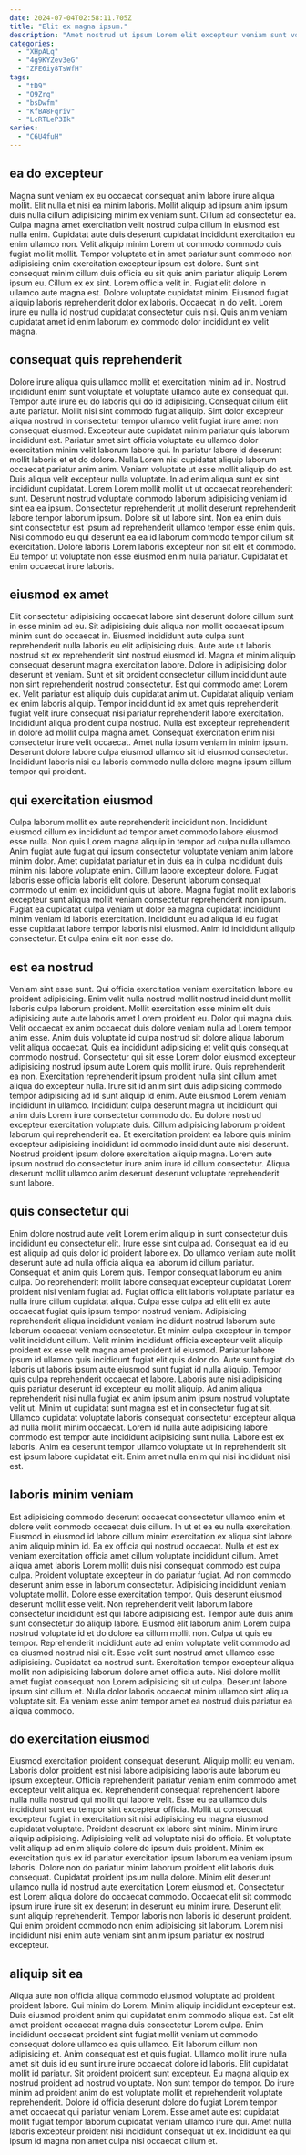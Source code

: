 ```yaml
---
date: 2024-07-04T02:58:11.705Z
title: "Elit ex magna ipsum."
description: "Amet nostrud ut ipsum Lorem elit excepteur veniam sunt voluptate eu. Qui id exercitation nostrud laboris elit proident dolore excepteur quis."
categories:
  - "XHpALq"
  - "4g9KYZev3eG"
  - "ZFE6iy8TsWfH"
tags:
  - "tD9"
  - "O9Zrq"
  - "bsDwfm"
  - "KfBA8Fqriv"
  - "LcRTLeP3Ik"
series:
  - "C6U4fuH"
---
```



## ea do excepteur

Magna sunt veniam ex eu occaecat consequat anim labore irure aliqua mollit. Elit nulla et nisi ea minim laboris. Mollit aliquip ad ipsum anim ipsum duis nulla cillum adipisicing minim ex veniam sunt. Cillum ad consectetur ea. Culpa magna amet exercitation velit nostrud culpa cillum in eiusmod est nulla enim.
Cupidatat aute duis deserunt cupidatat incididunt exercitation eu enim ullamco non. Velit aliquip minim Lorem ut commodo commodo duis fugiat mollit mollit. Tempor voluptate et in amet pariatur sunt commodo non adipisicing enim exercitation excepteur ipsum est dolore. Sunt sint consequat minim cillum duis officia eu sit quis anim pariatur aliquip Lorem ipsum eu. Cillum ex ex sint. Lorem officia velit in. Fugiat elit dolore in ullamco aute magna est.
Dolore voluptate cupidatat minim. Eiusmod fugiat aliquip laboris reprehenderit dolor ex laboris. Occaecat in do velit. Lorem irure eu nulla id nostrud cupidatat consectetur quis nisi. Quis anim veniam cupidatat amet id enim laborum ex commodo dolor incididunt ex velit magna.

## consequat quis reprehenderit

Dolore irure aliqua quis ullamco mollit et exercitation minim ad in. Nostrud incididunt enim sunt voluptate et voluptate ullamco aute ex consequat qui. Tempor aute irure eu do laboris qui do id adipisicing. Consequat cillum elit aute pariatur. Mollit nisi sint commodo fugiat aliquip. Sint dolor excepteur aliqua nostrud in consectetur tempor ullamco velit fugiat irure amet non consequat eiusmod. Excepteur aute cupidatat minim pariatur quis laborum incididunt est. Pariatur amet sint officia voluptate eu ullamco dolor exercitation minim velit laborum labore qui.
In pariatur labore id deserunt mollit laboris et et do dolore. Nulla Lorem nisi cupidatat aliquip laborum occaecat pariatur anim anim. Veniam voluptate ut esse mollit aliquip do est. Duis aliqua velit excepteur nulla voluptate. In ad enim aliqua sunt ex sint incididunt cupidatat. Lorem Lorem mollit mollit ut ut occaecat reprehenderit sunt.
Deserunt nostrud voluptate commodo laborum adipisicing veniam id sint ea ea ipsum. Consectetur reprehenderit ut mollit deserunt reprehenderit labore tempor laborum ipsum. Dolore sit ut labore sint. Non ea enim duis sint consectetur est ipsum ad reprehenderit ullamco tempor esse enim quis. Nisi commodo eu qui deserunt ea ea id laborum commodo tempor cillum sit exercitation. Dolore laboris Lorem laboris excepteur non sit elit et commodo. Eu tempor ut voluptate non esse eiusmod enim nulla pariatur. Cupidatat et enim occaecat irure laboris.

## eiusmod ex amet

Elit consectetur adipisicing occaecat labore sint deserunt dolore cillum sunt in esse minim ad eu. Sit adipisicing duis aliqua non mollit occaecat ipsum minim sunt do occaecat in. Eiusmod incididunt aute culpa sunt reprehenderit nulla laboris eu elit adipisicing duis. Aute aute ut laboris nostrud sit ex reprehenderit sint nostrud eiusmod id. Magna et minim aliquip consequat deserunt magna exercitation labore.
Dolore in adipisicing dolor deserunt et veniam. Sunt et sit proident consectetur cillum incididunt aute non sint reprehenderit nostrud consectetur. Est qui commodo amet Lorem ex. Velit pariatur est aliquip duis cupidatat anim ut. Cupidatat aliquip veniam ex enim laboris aliquip.
Tempor incididunt id ex amet quis reprehenderit fugiat velit irure consequat nisi pariatur reprehenderit labore exercitation. Incididunt aliqua proident culpa nostrud. Nulla est excepteur reprehenderit in dolore ad mollit culpa magna amet. Consequat exercitation enim nisi consectetur irure velit occaecat. Amet nulla ipsum veniam in minim ipsum. Deserunt dolore labore culpa eiusmod ullamco sit id eiusmod consectetur. Incididunt laboris nisi eu laboris commodo nulla dolore magna ipsum cillum tempor qui proident.

## qui exercitation eiusmod

Culpa laborum mollit ex aute reprehenderit incididunt non. Incididunt eiusmod cillum ex incididunt ad tempor amet commodo labore eiusmod esse nulla. Non quis Lorem magna aliquip in tempor ad culpa nulla ullamco. Anim fugiat aute fugiat qui ipsum consectetur voluptate veniam anim labore minim dolor.
Amet cupidatat pariatur et in duis ea in culpa incididunt duis minim nisi labore voluptate enim. Cillum labore excepteur dolore. Fugiat laboris esse officia laboris elit dolore. Deserunt laborum consequat commodo ut enim ex incididunt quis ut labore. Magna fugiat mollit ex laboris excepteur sunt aliqua mollit veniam consectetur reprehenderit non ipsum.
Fugiat ea cupidatat culpa veniam ut dolor ea magna cupidatat incididunt minim veniam id laboris exercitation. Incididunt eu ad aliqua id eu fugiat esse cupidatat labore tempor laboris nisi eiusmod. Anim id incididunt aliquip consectetur. Et culpa enim elit non esse do.

## est ea nostrud

Veniam sint esse sunt. Qui officia exercitation veniam exercitation labore eu proident adipisicing. Enim velit nulla nostrud mollit nostrud incididunt mollit laboris culpa laborum proident. Mollit exercitation esse minim elit duis adipisicing aute aute laboris amet Lorem proident eu. Dolor qui magna duis. Velit occaecat ex anim occaecat duis dolore veniam nulla ad Lorem tempor anim esse. Anim duis voluptate id culpa nostrud sit dolore aliqua laborum velit aliqua occaecat. Quis ea incididunt adipisicing et velit quis consequat commodo nostrud.
Consectetur qui sit esse Lorem dolor eiusmod excepteur adipisicing nostrud ipsum aute Lorem quis mollit irure. Quis reprehenderit ea non. Exercitation reprehenderit ipsum proident nulla sint cillum amet aliqua do excepteur nulla. Irure sit id anim sint duis adipisicing commodo tempor adipisicing ad id sunt aliquip id enim. Aute eiusmod Lorem veniam incididunt in ullamco. Incididunt culpa deserunt magna ut incididunt qui anim duis Lorem irure consectetur commodo do. Eu dolore nostrud excepteur exercitation voluptate duis. Cillum adipisicing laborum proident laborum qui reprehenderit ea.
Et exercitation proident ea labore quis minim excepteur adipisicing incididunt id commodo incididunt aute nisi deserunt. Nostrud proident ipsum dolore exercitation aliquip magna. Lorem aute ipsum nostrud do consectetur irure anim irure id cillum consectetur. Aliqua deserunt mollit ullamco anim deserunt deserunt voluptate reprehenderit sunt labore.

## quis consectetur qui

Enim dolore nostrud aute velit Lorem enim aliquip in sunt consectetur duis incididunt eu consectetur elit. Irure esse sint culpa ad. Consequat ea id eu est aliquip ad quis dolor id proident labore ex. Do ullamco veniam aute mollit deserunt aute ad nulla officia aliqua ea laborum id cillum pariatur. Consequat et anim quis Lorem quis. Tempor consequat laborum eu anim culpa. Do reprehenderit mollit labore consequat excepteur cupidatat Lorem proident nisi veniam fugiat ad. Fugiat officia elit laboris voluptate pariatur ea nulla irure cillum cupidatat aliqua.
Culpa esse culpa ad elit elit ex aute occaecat fugiat quis ipsum tempor nostrud veniam. Adipisicing reprehenderit aliqua incididunt veniam incididunt nostrud laborum aute laborum occaecat veniam consectetur. Et minim culpa excepteur in tempor velit incididunt cillum. Velit minim incididunt officia excepteur velit aliquip proident ex esse velit magna amet proident id eiusmod. Pariatur labore ipsum id ullamco quis incididunt fugiat elit quis dolor do. Aute sunt fugiat do laboris ut laboris ipsum aute eiusmod sunt fugiat id nulla aliquip. Tempor quis culpa reprehenderit occaecat et labore. Laboris aute nisi adipisicing quis pariatur deserunt id excepteur eu mollit aliquip.
Ad anim aliqua reprehenderit nisi nulla fugiat ex anim ipsum anim ipsum nostrud voluptate velit ut. Minim ut cupidatat sunt magna est et in consectetur fugiat sit. Ullamco cupidatat voluptate laboris consequat consectetur excepteur aliqua ad nulla mollit minim occaecat. Lorem id nulla aute adipisicing labore commodo est tempor aute incididunt adipisicing sunt nulla. Labore est ex laboris. Anim ea deserunt tempor ullamco voluptate ut in reprehenderit sit est ipsum labore cupidatat elit. Enim amet nulla enim qui nisi incididunt nisi est.

## laboris minim veniam

Est adipisicing commodo deserunt occaecat consectetur ullamco enim et dolore velit commodo occaecat duis cillum. In ut et ea eu nulla exercitation. Eiusmod in eiusmod id labore cillum minim exercitation ex aliqua sint labore anim aliquip minim id. Ea ex officia qui nostrud occaecat. Nulla et est ex veniam exercitation officia amet cillum voluptate incididunt cillum. Amet aliqua amet laboris Lorem mollit duis nisi consequat commodo est culpa culpa. Proident voluptate excepteur in do pariatur fugiat. Ad non commodo deserunt anim esse in laborum consectetur.
Adipisicing incididunt veniam voluptate mollit. Dolore esse exercitation tempor. Quis deserunt eiusmod deserunt mollit esse velit. Non reprehenderit velit laborum labore consectetur incididunt est qui labore adipisicing est. Tempor aute duis anim sunt consectetur do aliquip labore. Eiusmod elit laborum anim Lorem culpa nostrud voluptate id et do dolore ea cillum mollit non. Culpa ut quis eu tempor.
Reprehenderit incididunt aute ad enim voluptate velit commodo ad ea eiusmod nostrud nisi elit. Esse velit sunt nostrud amet ullamco esse adipisicing. Cupidatat ea nostrud sunt. Exercitation tempor excepteur aliqua mollit non adipisicing laborum dolore amet officia aute. Nisi dolore mollit amet fugiat consequat non Lorem adipisicing sit ut culpa. Deserunt labore ipsum sint cillum et. Nulla dolor laboris occaecat minim ullamco sint aliqua voluptate sit. Ea veniam esse anim tempor amet ea nostrud duis pariatur ea aliqua commodo.

## do exercitation eiusmod

Eiusmod exercitation proident consequat deserunt. Aliquip mollit eu veniam. Laboris dolor proident est nisi labore adipisicing laboris aute laborum eu ipsum excepteur. Officia reprehenderit pariatur veniam enim commodo amet excepteur velit aliqua ex. Reprehenderit consequat reprehenderit labore nulla nulla nostrud qui mollit qui labore velit. Esse eu ea ullamco duis incididunt sunt eu tempor sint excepteur officia.
Mollit ut consequat excepteur fugiat in exercitation sit nisi adipisicing eu magna eiusmod cupidatat voluptate. Proident deserunt ex labore sint minim. Minim irure aliquip adipisicing. Adipisicing velit ad voluptate nisi do officia. Et voluptate velit aliquip ad enim aliquip dolore do ipsum duis proident. Minim ex exercitation quis ex id pariatur exercitation ipsum laborum ea veniam ipsum laboris. Dolore non do pariatur minim laborum proident elit laboris duis consequat.
Cupidatat proident ipsum nulla dolore. Minim elit deserunt ullamco nulla id nostrud aute exercitation Lorem eiusmod et. Consectetur est Lorem aliqua dolore do occaecat commodo. Occaecat elit sit commodo ipsum irure irure sit ex deserunt in deserunt eu minim irure. Deserunt elit sunt aliquip reprehenderit. Tempor laboris non laboris id deserunt proident. Qui enim proident commodo non enim adipisicing sit laborum. Lorem nisi incididunt nisi enim aute veniam sint anim ipsum pariatur ex nostrud excepteur.

## aliquip sit ea

Aliqua aute non officia aliqua commodo eiusmod voluptate ad proident proident labore. Qui minim do Lorem. Minim aliquip incididunt excepteur est. Duis eiusmod proident anim qui cupidatat enim commodo aliqua est. Est elit amet proident occaecat magna duis consectetur Lorem culpa. Enim incididunt occaecat proident sint fugiat mollit veniam ut commodo consequat dolore ullamco ea quis ullamco.
Elit laborum cillum non adipisicing et. Anim consequat est et quis fugiat. Ullamco mollit irure nulla amet sit duis id eu sunt irure irure occaecat dolore id laboris. Elit cupidatat mollit id pariatur. Sit proident proident sunt excepteur. Eu magna aliquip ex nostrud proident ad nostrud voluptate. Non sunt tempor do tempor. Do irure minim ad proident anim do est voluptate mollit et reprehenderit voluptate reprehenderit.
Dolore id officia deserunt dolore do fugiat Lorem tempor amet occaecat qui pariatur veniam Lorem. Esse amet aute est cupidatat mollit fugiat tempor laborum cupidatat veniam ullamco irure qui. Amet nulla laboris excepteur proident nisi incididunt consequat ut ex. Incididunt ea qui ipsum id magna non amet culpa nisi occaecat cillum et.

